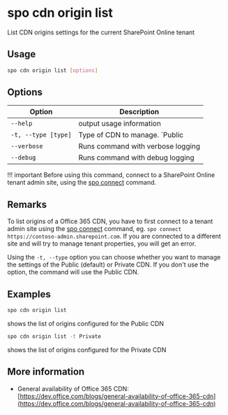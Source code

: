 # spo cdn origin list

List CDN origins settings for the current SharePoint Online tenant

## Usage

```sh
spo cdn origin list [options]
```

## Options

Option|Description
------|-----------
`--help`|output usage information
`-t, --type [type]`|Type of CDN to manage. `Public|Private`. Default `Public`
`--verbose`|Runs command with verbose logging
`--debug`|Runs command with debug logging

!!! important
    Before using this command, connect to a SharePoint Online tenant admin site, using the [spo connect](../connect.md) command.

## Remarks

To list origins of a Office 365 CDN, you have to first connect to a tenant admin site using the
[spo connect](../connect.md) command, eg. `spo connect https://contoso-admin.sharepoint.com`.
If you are connected to a different site and will try to manage tenant properties,
you will get an error.

Using the `-t, --type` option you can choose whether you want to manage the settings of
the Public (default) or Private CDN. If you don't use the option, the command will use the Public CDN.

## Examples

```sh
spo cdn origin list
```

shows the list of origins configured for the Public CDN

```sh
spo cdn origin list -t Private
```

shows the list of origins configured for the Private CDN

## More information

- General availability of Office 365 CDN: [https://dev.office.com/blogs/general-availability-of-office-365-cdn](https://dev.office.com/blogs/general-availability-of-office-365-cdn)